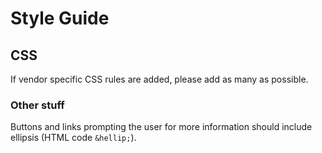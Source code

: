 Style Guide
========

## CSS
If vendor specific CSS rules are added, please add as many as possible.

### Other stuff
Buttons and links prompting the user for more information should include ellipsis (HTML code `&hellip;`).
